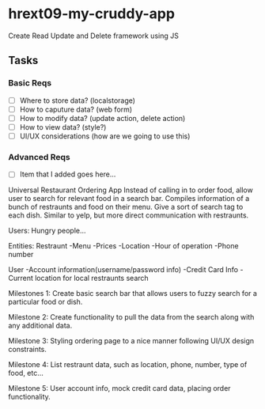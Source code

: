 # hrext09-my-cruddy-app
Create Read Update and Delete framework using JS

 ## Tasks

 ### Basic Reqs
- [ ] Where to store data? (localstorage)
- [ ] How to caputure data? (web form)
- [ ] How to modify data? (update action, delete action)
- [ ] How to view data? (style?)
- [ ] UI/UX considerations (how are we going to use this)

 ### Advanced Reqs
- [ ] Item that I added goes here...

Universal Restaurant Ordering App
Instead of calling in to order food, allow user to search for relevant food in a search bar. 
Compiles information of a bunch of restraunts and food on their menu.
Give a sort of search tag to each dish.
Similar to yelp, but more direct communication with restraunts.

Users: Hungry people...

Entities: 
Restraunt
-Menu
-Prices
-Location
-Hour of operation
-Phone number

User
-Account information(username/password info)
-Credit Card Info
-Current location for local restraunts search

Milestones 1:
Create basic search bar that allows users to fuzzy search for a particular food or dish.

Milestone 2:
Create functionality to pull the data from the search along with any additional data.

Milestone 3:
Styling ordering page to a nice manner following UI/UX design constraints.

Milestone 4:
List restraunt data, such as location, phone, number, type of food, etc...

Milestone 5:
User account info, mock credit card data, placing order functionality.
